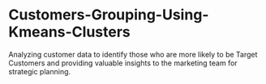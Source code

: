 # Customers-Grouping-Using-Kmeans-Clusters
Analyzing customer data to identify those who are more likely to be Target Customers and providing valuable insights to the marketing team for strategic planning.
